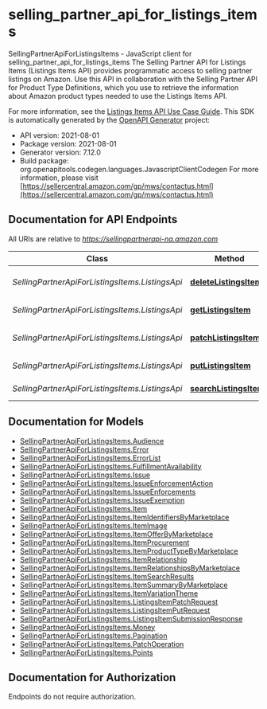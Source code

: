 # selling_partner_api_for_listings_items

SellingPartnerApiForListingsItems - JavaScript client for selling_partner_api_for_listings_items
The Selling Partner API for Listings Items (Listings Items API) provides programmatic access to selling partner listings on Amazon. Use this API in collaboration with the Selling Partner API for Product Type Definitions, which you use to retrieve the information about Amazon product types needed to use the Listings Items API.

For more information, see the [Listings Items API Use Case Guide](https://developer-docs.amazon.com/sp-api/docs/listings-items-api-v2021-08-01-use-case-guide).
This SDK is automatically generated by the [OpenAPI Generator](https://openapi-generator.tech) project:

- API version: 2021-08-01
- Package version: 2021-08-01
- Generator version: 7.12.0
- Build package: org.openapitools.codegen.languages.JavascriptClientCodegen
For more information, please visit [https://sellercentral.amazon.com/gp/mws/contactus.html](https://sellercentral.amazon.com/gp/mws/contactus.html)

## Documentation for API Endpoints

All URIs are relative to *https://sellingpartnerapi-na.amazon.com*

Class | Method | HTTP request | Description
------------ | ------------- | ------------- | -------------
*SellingPartnerApiForListingsItems.ListingsApi* | [**deleteListingsItem**](docs/ListingsApi.md#deleteListingsItem) | **DELETE** /listings/2021-08-01/items/{sellerId}/{sku} | 
*SellingPartnerApiForListingsItems.ListingsApi* | [**getListingsItem**](docs/ListingsApi.md#getListingsItem) | **GET** /listings/2021-08-01/items/{sellerId}/{sku} | 
*SellingPartnerApiForListingsItems.ListingsApi* | [**patchListingsItem**](docs/ListingsApi.md#patchListingsItem) | **PATCH** /listings/2021-08-01/items/{sellerId}/{sku} | 
*SellingPartnerApiForListingsItems.ListingsApi* | [**putListingsItem**](docs/ListingsApi.md#putListingsItem) | **PUT** /listings/2021-08-01/items/{sellerId}/{sku} | 
*SellingPartnerApiForListingsItems.ListingsApi* | [**searchListingsItems**](docs/ListingsApi.md#searchListingsItems) | **GET** /listings/2021-08-01/items/{sellerId} | 


## Documentation for Models

 - [SellingPartnerApiForListingsItems.Audience](docs/Audience.md)
 - [SellingPartnerApiForListingsItems.Error](docs/Error.md)
 - [SellingPartnerApiForListingsItems.ErrorList](docs/ErrorList.md)
 - [SellingPartnerApiForListingsItems.FulfillmentAvailability](docs/FulfillmentAvailability.md)
 - [SellingPartnerApiForListingsItems.Issue](docs/Issue.md)
 - [SellingPartnerApiForListingsItems.IssueEnforcementAction](docs/IssueEnforcementAction.md)
 - [SellingPartnerApiForListingsItems.IssueEnforcements](docs/IssueEnforcements.md)
 - [SellingPartnerApiForListingsItems.IssueExemption](docs/IssueExemption.md)
 - [SellingPartnerApiForListingsItems.Item](docs/Item.md)
 - [SellingPartnerApiForListingsItems.ItemIdentifiersByMarketplace](docs/ItemIdentifiersByMarketplace.md)
 - [SellingPartnerApiForListingsItems.ItemImage](docs/ItemImage.md)
 - [SellingPartnerApiForListingsItems.ItemOfferByMarketplace](docs/ItemOfferByMarketplace.md)
 - [SellingPartnerApiForListingsItems.ItemProcurement](docs/ItemProcurement.md)
 - [SellingPartnerApiForListingsItems.ItemProductTypeByMarketplace](docs/ItemProductTypeByMarketplace.md)
 - [SellingPartnerApiForListingsItems.ItemRelationship](docs/ItemRelationship.md)
 - [SellingPartnerApiForListingsItems.ItemRelationshipsByMarketplace](docs/ItemRelationshipsByMarketplace.md)
 - [SellingPartnerApiForListingsItems.ItemSearchResults](docs/ItemSearchResults.md)
 - [SellingPartnerApiForListingsItems.ItemSummaryByMarketplace](docs/ItemSummaryByMarketplace.md)
 - [SellingPartnerApiForListingsItems.ItemVariationTheme](docs/ItemVariationTheme.md)
 - [SellingPartnerApiForListingsItems.ListingsItemPatchRequest](docs/ListingsItemPatchRequest.md)
 - [SellingPartnerApiForListingsItems.ListingsItemPutRequest](docs/ListingsItemPutRequest.md)
 - [SellingPartnerApiForListingsItems.ListingsItemSubmissionResponse](docs/ListingsItemSubmissionResponse.md)
 - [SellingPartnerApiForListingsItems.Money](docs/Money.md)
 - [SellingPartnerApiForListingsItems.Pagination](docs/Pagination.md)
 - [SellingPartnerApiForListingsItems.PatchOperation](docs/PatchOperation.md)
 - [SellingPartnerApiForListingsItems.Points](docs/Points.md)


## Documentation for Authorization

Endpoints do not require authorization.

